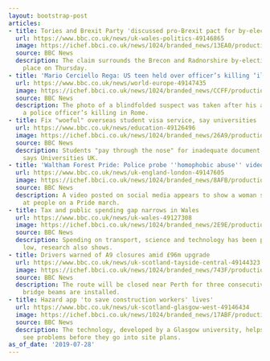 ```yaml
---
layout: bootstrap-post
articles:
- title: Tories and Brexit Party 'discussed pro-Brexit pact for by-election'
  url: https://www.bbc.co.uk/news/uk-wales-politics-49146865
  image: https://ichef.bbci.co.uk/news/1024/branded_news/13EA0/production/_107486518_8aa7967e-8919-4882-87b3-a1739f208812.jpg
  source: BBC News
  description: The claim surrounds the Brecon and Radnorshire by-election which takes
    place on Thursday.
- title: 'Mario Cerciello Rega: US teen held over officer’s killing ‘illegally blindfolded’'
  url: https://www.bbc.co.uk/news/world-europe-49147435
  image: https://ichef.bbci.co.uk/news/1024/branded_news/CCFF/production/_108097425_055565842-1.jpg
  source: BBC News
  description: The photo of a blindfolded suspect was taken after his arrest over
    a police officer’s killing in Rome.
- title: Fix "woeful" overseas student visa service, say universities
  url: https://www.bbc.co.uk/news/education-49126496
  image: https://ichef.bbci.co.uk/news/1024/branded_news/26A9/production/_108079890_studentsinlibaryberlin-getty.jpg
  source: BBC News
  description: Students "pay through the nose" for inadequate document checking service,
    says Universities UK.
- title: 'Waltham Forest Pride: Police probe ''homophobic abuse'' video'
  url: https://www.bbc.co.uk/news/uk-england-london-49147605
  image: https://ichef.bbci.co.uk/news/1024/branded_news/8AFB/production/_108097553_lgbtsnip.jpg
  source: BBC News
  description: A video posted on social media appears to show a woman shouting abuse
    at people on a Pride march.
- title: Tax and public spending gap narrows in Wales
  url: https://www.bbc.co.uk/news/uk-wales-49127308
  image: https://ichef.bbci.co.uk/news/1024/branded_news/2E9E/production/_108043911_walesflag1.jpg
  source: BBC News
  description: Spending on transport, science and technology has been particularly
    low, research also shows.
- title: Drivers warned of A9 closures amid £96m upgrade
  url: https://www.bbc.co.uk/news/uk-scotland-tayside-central-49144323
  image: https://ichef.bbci.co.uk/news/1024/branded_news/743F/production/_108095792_mediaitem103212636.jpg
  source: BBC News
  description: The route will be closed near Perth for three consecutive nights while
    bridge beams are installed.
- title: Hazard app 'to save construction workers' lives'
  url: https://www.bbc.co.uk/news/uk-scotland-glasgow-west-49146434
  image: https://ichef.bbci.co.uk/news/1024/branded_news/17ABF/production/_108095969_gettyimages-995510880.jpg
  source: BBC News
  description: The technology, developed by a Glasgow university, helps designers
    see problems before they go into site plans.
as_of_date: '2019-07-28'
---
```


